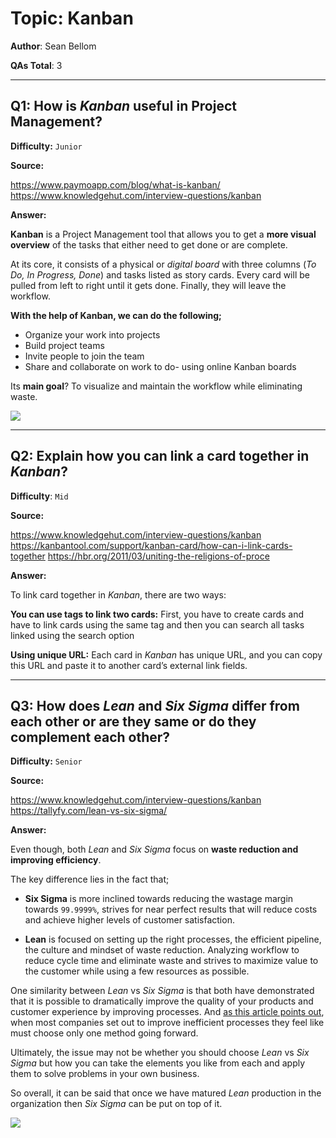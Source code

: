 # Topic: Kanban

**Author**: Sean Bellom

**QAs Total**: 3

---

## Q1: How is _Kanban_ useful in Project Management?

**Difficulty:** `Junior`

**Source:**

https://www.paymoapp.com/blog/what-is-kanban/
https://www.knowledgehut.com/interview-questions/kanban

**Answer:**

**Kanban** is a Project Management tool that allows you to get a **more visual overview** of the tasks that either need to get done or are complete.

At its core, it consists of a physical or _digital board_ with three columns (_To Do, In Progress, Done_) and tasks listed as story cards. Every card will be pulled from left to right until it gets done. Finally, they will leave the workflow.

**With the help of Kanban, we can do the following;**
* Organize your work into projects
* Build project teams
* Invite people to join the team
* Share and collaborate on work to do- using online Kanban boards

Its **main goal**? To visualize and maintain the workflow while eliminating waste.

![](https://cfw.paymoapp.com/wp-content/uploads/2020/05/Kanban-method@2x.png)

---

## Q2: Explain how you can link a card together in _Kanban_?

**Difficulty**: `Mid`

**Source:**

https://www.knowledgehut.com/interview-questions/kanban
https://kanbantool.com/support/kanban-card/how-can-i-link-cards-together
https://hbr.org/2011/03/uniting-the-religions-of-proce


**Answer:**

To link card together in _Kanban_, there are two ways:

**You can use tags to link two cards:** First, you have to create cards and have to link cards using the same tag and then you can search all tasks linked using the search option

**Using unique URL:** Each card in _Kanban_ has unique URL, and you can copy this URL and paste it to another card’s external link fields.

---

## Q3: How does _Lean_ and _Six Sigma_ differ from each other or are they same or do they complement each other?

**Difficulty:** `Senior`

**Source:**

https://www.knowledgehut.com/interview-questions/kanban
https://tallyfy.com/lean-vs-six-sigma/

**Answer:**

Even though, both _Lean_ and _Six Sigma_ focus on **waste reduction and improving efficiency**.

The key difference lies in the fact that;

* **Six Sigma** is more inclined towards reducing the wastage margin towards `99.9999%`, strives for near perfect results that will reduce costs and achieve higher levels of customer satisfaction.

* **Lean** is focused on setting up the right processes, the efficient pipeline, the culture and mindset of waste reduction. Analyzing workflow to reduce cycle time and eliminate waste and strives to maximize value to the customer while using a few resources as possible.

One similarity between _Lean_ vs _Six Sigma_ is that both have demonstrated that it is possible to dramatically improve the quality of your products and customer experience by improving processes. And [as this article points out](https://hbr.org/2011/03/uniting-the-religions-of-proce), when most companies set out to improve inefficient processes they feel like must choose only one method going forward.

Ultimately, the issue may not be whether you should choose _Lean_ vs _Six Sigma_ but how you can take the elements you like from each and apply them to solve problems in your own business.


So overall, it can be said that once we have matured _Lean_ production in the organization then _Six Sigma_ can be put on top of it.

![](https://www.researchgate.net/profile/Dr-Pankaj-Madhani/publication/354447306/figure/fig2/AS:1065779046932480@1631112934284/Lean-and-Six-Sigma-phases-relationship.ppm)
